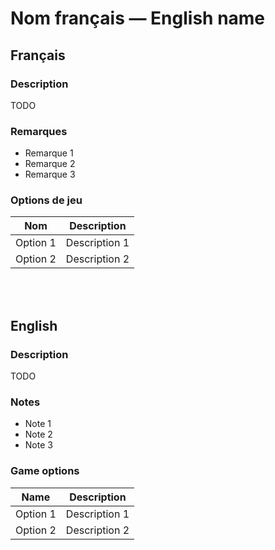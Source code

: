# Nom français — English name

## Français

### Description

TODO

### Remarques

* Remarque 1
* Remarque 2
* Remarque 3

### Options de jeu

| Nom | Description |
| -------------- | --------------------- |
| Option 1 | Description 1 |
| Option 2 | Description 2 |

<br><br>

## English

### Description

TODO

### Notes

* Note 1
* Note 2
* Note 3

### Game options

| Name | Description |
| -------------- | --------------------- |
| Option 1 | Description 1 |
| Option 2 | Description 2 |